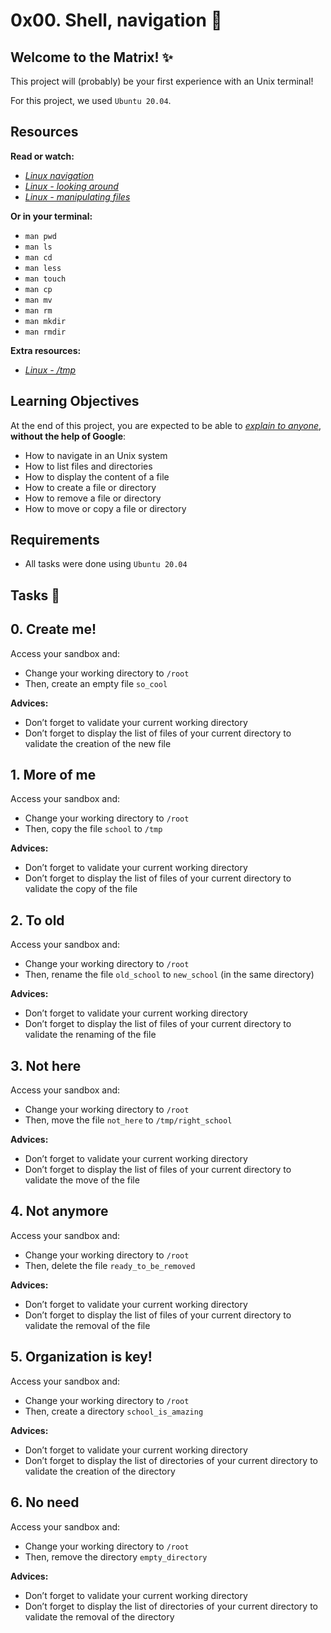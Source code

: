 # 0x00. Shell, navigation :file_folder:
## Welcome to the Matrix! :sparkles:
This project will (probably) be your first experience with an Unix terminal!

For this project, we used `Ubuntu 20.04`.
## Resources
**Read or watch:**

- [*Linux navigation*](http://linuxcommand.org/lc3_lts0020.php)
- [*Linux - looking around*](http://linuxcommand.org/lc3_lts0030.php)
- [*Linux - manipulating files*](http://linuxcommand.org/lc3_lts0050.php)

**Or in your terminal:**

- `man pwd`
- `man ls`
- `man cd`
- `man less`
- `man touch`
- `man cp`
- `man mv`
- `man rm`
- `man mkdir`
- `man rmdir`

**Extra resources:**
- [*Linux - /tmp*](https://tldp.org/LDP/Linux-Filesystem-Hierarchy/html/tmp.html)

## Learning Objectives
At the end of this project, you are expected to be able to [*explain to anyone*](https://fs.blog/feynman-technique/), **without the help of Google**:

- How to navigate in an Unix system
- How to list files and directories
- How to display the content of a file
- How to create a file or directory
- How to remove a file or directory
- How to move or copy a file or directory

## Requirements
- All tasks were done using `Ubuntu 20.04`
## Tasks :page_with_curl:
## 0. Create me!
Access your sandbox and:

- Change your working directory to `/root`
- Then, create an empty file `so_cool`

**Advices:**

- Don’t forget to validate your current working directory
- Don’t forget to display the list of files of your current directory to validate the creation of the new file
## 1. More of me
Access your sandbox and:

- Change your working directory to `/root`
- Then, copy the file `school` to `/tmp`

**Advices:**

- Don’t forget to validate your current working directory
- Don’t forget to display the list of files of your current directory to validate the copy of the file
## 2. To old
Access your sandbox and:

- Change your working directory to `/root`
- Then, rename the file `old_school` to `new_school` (in the same directory)

**Advices:**

- Don’t forget to validate your current working directory
- Don’t forget to display the list of files of your current directory to validate the renaming of the file
## 3. Not here
Access your sandbox and:

- Change your working directory to `/root`
- Then, move the file `not_here` to `/tmp/right_school`

**Advices:**

- Don’t forget to validate your current working directory
- Don’t forget to display the list of files of your current directory to validate the move of the file
## 4. Not anymore
Access your sandbox and:

- Change your working directory to `/root`
- Then, delete the file `ready_to_be_removed`

**Advices:**

- Don’t forget to validate your current working directory
- Don’t forget to display the list of files of your current directory to validate the removal of the file
## 5. Organization is key!
Access your sandbox and:

- Change your working directory to `/root`
- Then, create a directory `school_is_amazing`

**Advices:**

- Don’t forget to validate your current working directory
- Don’t forget to display the list of directories of your current directory to validate the creation of the directory
## 6. No need
Access your sandbox and:

- Change your working directory to `/root`
- Then, remove the directory `empty_directory`

**Advices:**

- Don’t forget to validate your current working directory
- Don’t forget to display the list of directories of your current directory to validate the removal of the directory
